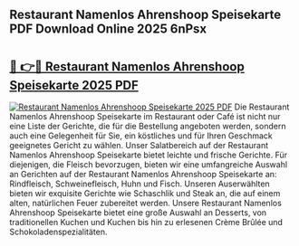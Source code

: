 ## Restaurant Namenlos Ahrenshoop Speisekarte PDF Download Online 2025 6nPsx

# <h2><a href="http://gc6ulq.nevu.top/?p=Restaurant+Namenlos+Ahrenshoop+Speisekarte">🔗 👉🔴 Restaurant Namenlos Ahrenshoop Speisekarte 2025 PDF</a></h2>

[![Restaurant Namenlos Ahrenshoop Speisekarte 2025 PDF](https://i.imgur.com/dBaPXMq.png)](http://gc6ulq.nevu.top/?p=Restaurant+Namenlos+Ahrenshoop+Speisekarte)
Die Restaurant Namenlos Ahrenshoop Speisekarte im Restaurant oder Café ist nicht nur eine Liste der Gerichte, die für die Bestellung angeboten werden, sondern auch eine Gelegenheit für Sie, ein köstliches und für Ihren Geschmack geeignetes Gericht zu wählen. Unser Salatbereich auf der Restaurant Namenlos Ahrenshoop Speisekarte bietet leichte und frische Gerichte. Für diejenigen, die Fleisch bevorzugen, bieten wir eine umfangreiche Auswahl an Gerichten auf der Restaurant Namenlos Ahrenshoop Speisekarte an: Rindfleisch, Schweinefleisch, Huhn und Fisch. Unseren Auserwählten bieten wir exquisite Gerichte wie Schaschlik und Steak an, die auf einem alten, natürlichen Feuer zubereitet werden. Unsere Restaurant Namenlos Ahrenshoop Speisekarte bietet eine große Auswahl an Desserts, von traditionellen Kuchen und Kuchen bis hin zu erlesenen Crème Brûlée und Schokoladenspezialitäten.
